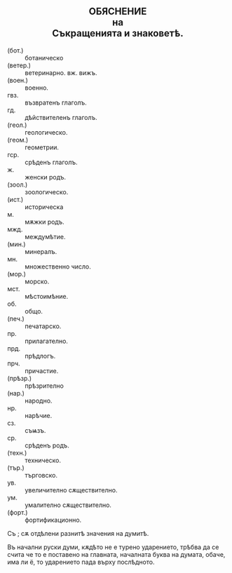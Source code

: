 <h2 align=center>ОБЯСНЕНИЕ<br>на<br>Съкращенията и знаковетѣ.</h2>

<dl>
<dt>(бот.)<dd>ботаническо
<dt>(ветер.)<dd>ветеринарно. вж. вижъ.
<dt>(воен.)<dd>военно.
<dt>гвз.<dd>възвратенъ глаголъ.
<dt>гд.<dd>дѣйствителенъ глаголъ.
<dt>(геол.)<dd>геологическо.
<dt>(геом.)<dd>геометрии.
<dt>гср.<dd>срѣденъ глаголъ.
<dt>ж.<dd>женски родъ.
<dt>(зоол.)<dd>зоологическо.
<dt>(ист.)<dd>историческа
<dt>м.<dd>мѫжки родъ.
<dt>мжд.<dd>междумѣтие.
<dt>(мин.)<dd>минералъ.
<dt>мн.<dd>множественно число.
<dt>(мор.)<dd>морско.
<dt>мст.<dd>мѣстоимѣние.
<dt>об.<dd>общо.
<dt>(печ.)<dd>печатарско.
<dt>пр.<dd>прилагателно.
<dt>прд.<dd>прѣдлогъ.
<dt>прч.<dd>причастие.
<dt>(прѣзр.)<dd>прѣзрително
<dt>(нар.)<dd>народно.
<dt>нр.<dd>нарѣчие.
<dt>сз.<dd>съѩзъ.
<dt>ср.<dd>срѣденъ родъ.
<dt>(техн.)<dd>техническо.
<dt>(тър.)<dd>търговско.
<dt>ув.<dd>увеличително сѫществително.
<dt>ум.<dd>умалително сѫществително.
<dt>(форт.)<dd>фортификационно.
</dl>

<p>Съ ; сѫ отдѣлени разнитѣ значения на думитѣ.</p>
<p>Въ начални руски думи, кѫдѣто не е турено ударението, трѣбва да се счита че то е поставено на главната, началната буква на думата, обаче, има ли ё, то ударението пада върху послѣдното.</p>
